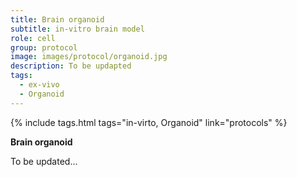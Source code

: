 ```yaml
---
title: Brain organoid
subtitle: in-vitro brain model
role: cell
group: protocol
image: images/protocol/organoid.jpg
description: To be updapted
tags:
  - ex-vivo
  - Organoid
---
```


{%
  include tags.html
  tags="in-virto, Organoid"
  link="protocols"
%}

<strong>Brain organoid</strong>

To be updated...

